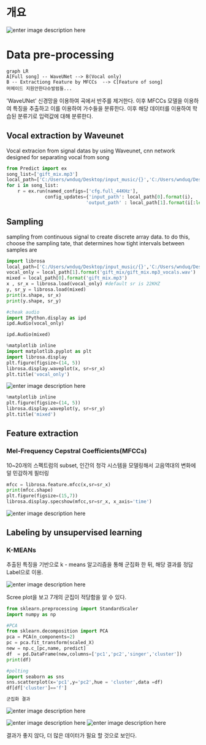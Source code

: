 # 개요
![enter image description here](https://github.com/100jy/vocie-classificaion/blob/master/%EA%B7%B8%EB%A6%BC1.png)

# Data pre-processing

```mermaid
graph LR
A[Full song] -- WaveUNet --> B(Vocal only)
B -- Extractiong Feature by MFCCs  --> C[Feature of song]
머메이드 지원안한다슈발럼들...
```

 'WaveUNet' 신경망을 이용하여 곡에서 반주를 제거한다. 이후 MFCCs 모델을 이용하여 특징을 추출하고 이를 이용하여 가수들을 분류한다. 이후 해당 데이터를 이용하여 학습된 분류기로 입력값에 대해 분류한다. 
## Vocal extraction by Waveunet
Vocal extracion from signal datas by using
Waveunet, cnn network designed for separating vocal from song

```python
from Predict import ex
song_list=['gift_mix.mp3']
local_path=['C:/Users/wnduq/Desktop/input_music/{}','C:/Users/wnduq/Desktop/output_music/{}']
for i in song_list:
    r = ex.run(named_configs=['cfg.full_44KHz'],
              config_updates={'input_path': local_path[0].format(i),
                             'output_path' : local_path[1].format(i[:len(i)-3])})
```

## Sampling
sampling from continuous signal to create discrete array data. 
to
do this, choose the sampling tate, that determines how tight intervals between
samples are

```python
import librosa
local_path=['C:/Users/wnduq/Desktop/input_music/{}','C:/Users/wnduq/Desktop/output_music/{}']
vocal_only = local_path[1].format('gift_mix/gift_mix.mp3_vocals.wav')
mixed = local_path[0].format('gift_mix.mp3')
x , sr_x = librosa.load(vocal_only) #default sr is 22KHZ
y, sr_y = librosa.load(mixed)
print(x.shape, sr_x)
print(y.shape, sr_y)
```

```python
#cheak audio
import IPython.display as ipd
ipd.Audio(vocal_only)
```

```python
ipd.Audio(mixed)
```

```python
%matplotlib inline 
import matplotlib.pyplot as plt
import librosa.display
plt.figure(figsize=(14, 5))
librosa.display.waveplot(x, sr=sr_x)
plt.title('vocal_only')
```

![enter image description here](https://github.com/100jy/vocie-classificaion/blob/master/output_8_1.png)


```python
%matplotlib inline 
plt.figure(figsize=(14, 5))
librosa.display.waveplot(y, sr=sr_y)
plt.title('mixed')
```


## Feature extraction
### Mel-Frequency Cepstral Coefficients(MFCCs)
10~20개의 스펙트럼의 subset, 인간의 청각 시스템을 모델링해서 고음역대의 변화에 덜 민감하게 필터링

```python
mfcc = librosa.feature.mfcc(x,sr=sr_x)
print(mfcc.shape)
plt.figure(figsize=(15,7))
librosa.display.specshow(mfcc,sr=sr_x, x_axis='time')
```

![enter image description here](https://github.com/100jy/vocie-classificaion/blob/master/output_13_2.png)


## Labeling by unsupervised learning
### K-MEANs
추출된 특징을 기반으로 k - means 알고리즘을 통해 군집화 한 뒤, 해당 결과를 정답 Label으로 이용.

![enter image description here](https://github.com/100jy/vocie-classificaion/blob/master/fig.png)

Scree plot을 보고 7개의 군집이 적당함을 알 수 있다.

```python
from sklearn.preprocessing import StandardScaler
import numpy as np

#PCA
from sklearn.decomposition import PCA
pca = PCA(n_components=2)
pc = pca.fit_transform(scaled_X)
new = np.c_[pc,name, predict]
df  = pd.DataFrame(new,columns=['pc1','pc2','singer','cluster'])
print(df)

#polting
import seaborn as sns
sns.scatterplot(x='pc1',y='pc2',hue = 'cluster',data =df)
df[df['cluster']=='f']

군집화 결과
```
![enter image description here](https://github.com/100jy/vocie-classificaion/blob/master/fig3.png)

![enter image description here](https://github.com/100jy/vocie-classificaion/blob/master/%EC%A3%BC%EC%84%9D%202020-04-09%20211130.png)
![enter image description here](https://github.com/100jy/vocie-classificaion/blob/master/fig4.png)

결과가 좋지 않다, 더 많은 데이터가 필요 할 것으로 보인다.
<!--stackedit_data:
eyJoaXN0b3J5IjpbLTYwNDA2NTU3MiwtMTQ4MjkwNjQ0LDk2ND
YwODk1Miw5NjQ2MDg5NTIsOTY2NjU3MjA2LC04MzQ5NDIxMjks
LTE5NDIyMjI2NzksLTMxMDI3OTI1LDM2MDI1MTcxMF19
-->